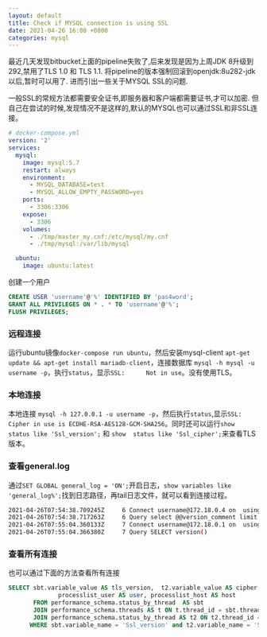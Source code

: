 ```yaml
---
layout: default
title: Check if MYSQL connection is using SSL
date: 2021-04-26 16:00 +0800
categories: mysql
---
```


最近几天发现bitbucket上面的pipeline失败了,后来发现是因为上周JDK 8升级到292,禁用了TLS 1.0 和 TLS 1.1. 将pipeline的版本强制回滚到openjdk:8u282-jdk以后,暂时可以用了. 进而引出一些关于MYSQL SSL的问题.

一般SSL的常规方法都需要安全证书,即服务器和客户端都需要证书,才可以加密. 但自己在尝试的时候,发现情况不是这样的,默认的MYSQL也可以通过SSL和非SSL连接。


```yaml
# docker-compose.yml
version: '2'
services:
  mysql:
    image: mysql:5.7
    restart: always
    environment:
      - MYSQL_DATABASE=test
      - MYSQL_ALLOW_EMPTY_PASSWORD=yes
    ports:
      - 3306:3306
    expose:
      - 3306
    volumes:
      - ./tmp/master_my.cnf:/etc/mysql/my.cnf
      - ./tmp/mysql:/var/lib/mysql

  ubuntu:
    image: ubuntu:latest
```

创建一个用户

```sql
CREATE USER 'username'@'%' IDENTIFIED BY 'pas4word';
GRANT ALL PRIVILEGES ON * . * TO 'username'@'%';
FLUSH PRIVILEGES;
```

### 远程连接

运行ubuntu镜像`docker-compose run ubuntu`，然后安装mysql-client `apt-get update && apt-get install mariadb-client`，连接数据库 `mysql -h mysql -u username -p`，执行`status`，显示`SSL:      Not in use`。没有使用TLS。

### 本地连接

本地连接 `mysql -h 127.0.0.1 -u username -p`，然后执行`status`,显示`SSL:     Cipher in use is ECDHE-RSA-AES128-GCM-SHA256`。同时还可以运行`show  status like 'Ssl_version';` 和 `show  status like 'Ssl_cipher';`来查看TLS 版本。


### 查看general.log

通过`SET GLOBAL general_log = 'ON';`开启日志，`show variables like 'general_log%';`找到日志路径，再tail日志文件，就可以看到连接过程。

```bash
2021-04-26T07:54:38.709245Z     6 Connect username@172.18.0.4 on  using TCP/IP
2021-04-26T07:54:38.717263Z     6 Query select @@version_comment limit 1
2021-04-26T07:55:04.360133Z     7 Connect username@172.18.0.1 on  using SSL/TLS
2021-04-26T07:55:04.366380Z     7 Query SELECT version()
```

### 查看所有连接

也可以通过下面的方法查看所有连接

```sql
SELECT sbt.variable_value AS tls_version,  t2.variable_value AS cipher, 
              processlist_user AS user, processlist_host AS host 
       FROM performance_schema.status_by_thread  AS sbt 
       JOIN performance_schema.threads AS t ON t.thread_id = sbt.thread_id 
       JOIN performance_schema.status_by_thread AS t2 ON t2.thread_id = t.thread_id 
      WHERE sbt.variable_name = 'Ssl_version' and t2.variable_name = 'Ssl_cipher' ORDER BY tls_version;
```
